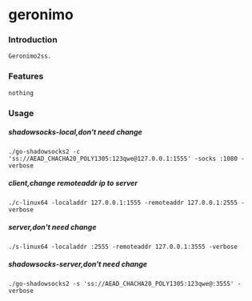 # geronimo
### Introduction
    Geronimo2ss.
### Features
    nothing
### Usage
##### shadowsocks-local,don't need change
    ./go-shadowsocks2 -c 'ss://AEAD_CHACHA20_POLY1305:123qwe@127.0.0.1:1555' -socks :1080 -verbose
##### client,change remoteaddr ip to server
    ./c-linux64 -localaddr 127.0.0.1:1555 -remoteaddr 127.0.0.1:2555 -verbose
##### server,don't need change
    ./s-linux64 -localaddr :2555 -remoteaddr 127.0.0.1:3555 -verbose
##### shadowsocks-server,don't need change
    ./go-shadowsocks2 -s 'ss://AEAD_CHACHA20_POLY1305:123qwe@:3555' -verbose